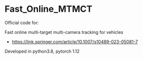 # Fast_Online_MTMCT

Official code for:

Fast online multi-target multi-camera tracking for vehicles

 - https://link.springer.com/article/10.1007/s10489-023-05081-7

Developed in python3.8, pytorch 1.12
